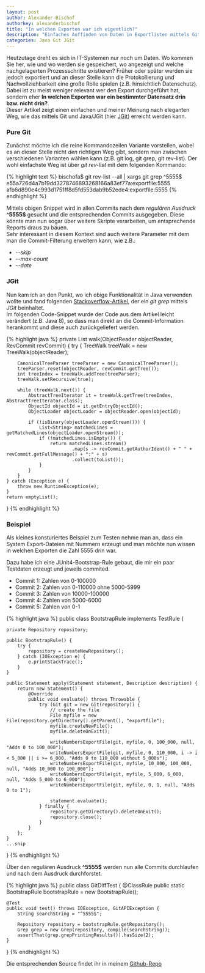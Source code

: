 ```yaml
---
layout: post
author: Alexander Bischof
authorkey: alexanderbischof
title: "In welchen Exporten war ich eigentlich?"
description: "Einfaches Auffinden von Daten in Exportlisten mittels Git/JGit"
categories: Java Git JGit
---
```

Heutzutage dreht es sich in IT-Systemen nur noch um Daten. Wo kommen Sie her, wie und wo werden sie gespeichert, wo angezeigt und welche
nachgelagerten Prozessschritte existieren? Früher oder später werden sie jedoch exportiert und an dieser Stelle kann die Protokollierung
und Nachvollziehbarkeit eine große Rolle spielen (z.B. hinsichtlich Datenschutz). Dabei ist zu meist weniger relevant wer den Export durchgeführt hat,
sondern eher **In welchen Exporten war ein bestimmter Datensatz drin bzw. nicht drin?**.   
Dieser Artikel zeigt einen einfachen und meiner Meinung nach eleganten Weg, wie das mittels Git und Java/JGit (hier [JGit](https://eclipse.org/jgit/))
erreicht werden kann.

### Pure Git

Zunächst möchte ich die reine Kommandozeilen Variante vorstellen, wobei es an dieser Stelle nicht *den* richtigen Weg gibt, sondern man zwischen verschiedenen
Varianten wählen kann (z.B. git log, git grep, git rev-list). Der wohl einfachste Weg ist über *git rev-list* mit dem folgenden Kommando:

{% highlight text %}
bischofa$ git rev-list --all | xargs git grep ^5555$
e55a726d4a7b19dd3278746893268166a83ef77a:exportfile:5555
afb6d890e4c993d1751ff8d5fd553dab9b52ede4:exportfile:5555
{% endhighlight %}

Mittels obigen Snippet wird in allen Commits nach dem *regulären Ausdruck* **^5555$** gesucht und die entsprechenden Commits
ausgegeben. Diese könnte man nun sogar über weitere Skripte verarbeiten, um entsprechende Reports draus zu bauen.      
Sehr interessant in diesem Kontext sind auch weitere Parameter mit dem man die Commit-Filterung erweitern kann, wie z.B.:

 - *--skip*
 - *--max-count*
 - *--date*

### JGit

Nun kam ich an den Punkt, wo ich obige Funktionalität in Java verwenden wollte und fand folgenden
 [Stackoverflow-Artikel](http://stackoverflow.com/questions/15572483/how-to-do-git-grep-e-pattern-with-jgit), der ein
 *git grep* mittels *JGit* beinhaltet.    
  Im folgenden Code-Snippet wurde der Code aus dem Artikel leicht verändert (z.B. Java 8), so dass man direkt an die Commit-Information
  herankommt und diese auch zurückgeliefert werden.

{% highlight java %}
private List<String> walk(ObjectReader objectReader, RevCommit revCommit) {
    try {
        TreeWalk treeWalk = new TreeWalk(objectReader);

        CanonicalTreeParser treeParser = new CanonicalTreeParser();
        treeParser.reset(objectReader, revCommit.getTree());
        int treeIndex = treeWalk.addTree(treeParser);
        treeWalk.setRecursive(true);

        while (treeWalk.next()) {
            AbstractTreeIterator it = treeWalk.getTree(treeIndex, AbstractTreeIterator.class);
            ObjectId objectId = it.getEntryObjectId();
            ObjectLoader objectLoader = objectReader.open(objectId);

            if (!isBinary(objectLoader.openStream())) {
                List<String> matchedLines = getMatchedLines(objectLoader.openStream());
                if (!matchedLines.isEmpty()) {
                    return matchedLines.stream()
                            .map(s -> revCommit.getAuthorIdent() + " " + revCommit.getFullMessage() + ":" + s)
                            .collect(toList());
                }
            }
        }
    } catch (Exception e) {
        throw new RuntimeException(e);
    }
    return emptyList();
}
{% endhighlight %}

### Beispiel

Als kleines konsturiertes Beispiel zum Testen nehme man an, dass ein System Export-Dateien mit Nummern erzeugt und man möchte nun wissen
in welchen Exporten die Zahl 5555 drin war.   

Dazu habe ich eine JUnit4-Bootstrap-Rule gebaut, die mir ein paar Testdaten erzeugt und jeweils commited.

 - Commit 1: Zahlen von 0-100000
 - Commit 2: Zahlen von 0-110000 ohne 5000-5999
 - Commit 3: Zahlen von 10000-100000
 - Commit 4: Zahlen von 5000-6000
 - Commit 5: Zahlen von 0-1
 
{% highlight java %}
public class BootstrapRule implements TestRule {

    private Repository repository;

    public BootstrapRule() {
        try {
            repository = createNewRepository();
        } catch (IOException e) {
            e.printStackTrace();
        }
    }

    public Statement apply(Statement statement, Description description) {
        return new Statement() {
            @Override
            public void evaluate() throws Throwable {
                try (Git git = new Git(repository)) {
                    // create the file
                    File myfile = new File(repository.getDirectory().getParent(), "exportfile");
                    myfile.createNewFile();
                    myfile.deleteOnExit();

                    writeNumbersExportFile(git, myfile, 0, 100_000, null, "Adds 0 to 100_000");
                    writeNumbersExportFile(git, myfile, 0, 110_000, i -> i < 5_000 || i >= 6_000, "Adds 0 to 110_000 without 5_000s");
                    writeNumbersExportFile(git, myfile, 10_000, 100_000, null, "Adds 10_000 to 100_000");
                    writeNumbersExportFile(git, myfile, 5_000, 6_000, null, "Adds 5_000 to 6_000");
                    writeNumbersExportFile(git, myfile, 0, 1, null, "Adds 0 to 1");

                    statement.evaluate();
                } finally {
                    repository.getDirectory().deleteOnExit();
                    repository.close();
                }
            }
        };
    }
    ...snip
}
{% endhighlight %}

Über den regulären Ausdruck **^5555$** werden nun alle Commits durchlaufen und nach dem Ausdruck durchforstet.

{% highlight java %}
public class GitDiffTest {
    @ClassRule
    public static BootstrapRule bootstrapRule = new BootstrapRule();

    @Test
    public void test() throws IOException, GitAPIException {
        String searchString = "^5555$";

        Repository repository = bootstrapRule.getRepository();
        Grep grep = new Grep(repository, compile(searchString));
        assertThat(grep.grepPrintingResults()).hasSize(2);
    }
}
{% endhighlight %}

Die entsprechenden Source findet ihr in meinem [Github-Repo]([https://github.com/AlexBischof/gitreflisttest](https://github.com/AlexBischof/gitreflisttest))
 